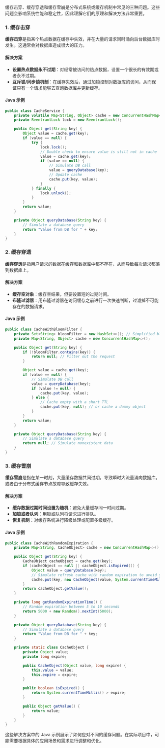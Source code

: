 <font style="color:rgba(0, 0, 0, 0.82);">缓存击穿、缓存穿透和缓存雪崩是分布式系统或缓存机制中常见的三种问题。这些问题会影响系统性能和稳定性，因此理解它们的原理和解决方法非常重要。</font>

### <font style="color:rgba(0, 0, 0, 0.82);">1. 缓存击穿</font>
**<font style="color:rgba(0, 0, 0, 0.82);">缓存击穿</font>**<font style="color:rgba(0, 0, 0, 0.82);">是指某个热点数据在缓存中失效，并在大量的请求同时涌向后台数据库时发生。这通常会对数据库造成很大的压力。</font>

#### <font style="color:rgba(0, 0, 0, 0.82);">解决方案</font>
+ **<font style="color:rgba(0, 0, 0, 0.82);">设置热点数据永不过期</font>**<font style="color:rgba(0, 0, 0, 0.82);">：对经常被访问的热点数据，设置一个很长的有效期或者永不过期。</font>
+ **<font style="color:rgba(0, 0, 0, 0.82);">互斥锁/同步锁机制</font>**<font style="color:rgba(0, 0, 0, 0.82);">：在缓存失效后，通过加锁控制对数据库的访问，从而保证只有一个请求能够去查询数据库并更新缓存。</font>

#### <font style="color:rgba(0, 0, 0, 0.82);">Java 示例</font>
```java
public class CacheService {  
    private volatile Map<String, Object> cache = new ConcurrentHashMap<>();  
    private ReentrantLock lock = new ReentrantLock();  

    public Object get(String key) {  
        Object value = cache.get(key);  
        if (value == null) {  
            try {  
                lock.lock();  
                // Double check to ensure value is still not in cache  
                value = cache.get(key);  
                if (value == null) {  
                    // Simulate DB call  
                    value = queryDatabase(key);  
                    // Update cache  
                    cache.put(key, value);  
                }  
            } finally {  
                lock.unlock();  
            }  
        }  
        return value;  
    }  

    private Object queryDatabase(String key) {  
        // Simulate a database query  
        return "Value from DB for " + key;  
    }  
}
```

### <font style="color:rgba(0, 0, 0, 0.82);">2. 缓存穿透</font>
**<font style="color:rgba(0, 0, 0, 0.82);">缓存穿透</font>**<font style="color:rgba(0, 0, 0, 0.82);">是指用户请求的数据在缓存和数据库中都不存在，从而导致每次请求都落到数据库上。</font>

#### <font style="color:rgba(0, 0, 0, 0.82);">解决方案</font>
+ **<font style="color:rgba(0, 0, 0, 0.82);">缓存空对象</font>**<font style="color:rgba(0, 0, 0, 0.82);">：缓存空结果，但要设置短的过期时间。</font>
+ **<font style="color:rgba(0, 0, 0, 0.82);">布隆过滤器</font>**<font style="color:rgba(0, 0, 0, 0.82);">：用布隆过滤器在访问缓存之前进行一次快速判断，过滤掉不可能存在的数据请求。</font>

#### <font style="color:rgba(0, 0, 0, 0.82);">Java 示例</font>
```java
public class CacheWithBloomFilter {  
    private Set<String> bloomFilter = new HashSet<>(); // Simplified bloom filter  
    private Map<String, Object> cache = new ConcurrentHashMap<>();  

    public Object get(String key) {  
        if (!bloomFilter.contains(key)) {  
            return null; // Filter out the request  
        }  

        Object value = cache.get(key);  
        if (value == null) {  
            // Simulate DB call  
            value = queryDatabase(key);  
            if (value != null) {  
                cache.put(key, value);  
            } else {  
                // Cache empty with a short TTL  
                cache.put(key, null); // or cache a dummy object  
            }  
        }  
        return value;  
    }  

    private Object queryDatabase(String key) {  
        // Simulate a database query  
        return null; // Simulate nonexistent data  
    }  
}
```

### <font style="color:rgba(0, 0, 0, 0.82);">3. 缓存雪崩</font>
**<font style="color:rgba(0, 0, 0, 0.82);">缓存雪崩</font>**<font style="color:rgba(0, 0, 0, 0.82);">是指在某一时刻，大量缓存数据共同过期，导致瞬时大流量涌向数据库。或者由于分布式缓存节点故障导致缓存失效。</font>

#### <font style="color:rgba(0, 0, 0, 0.82);">解决方案</font>
+ **<font style="color:rgba(0, 0, 0, 0.82);">缓存数据过期时间设置为随机</font>**<font style="color:rgba(0, 0, 0, 0.82);">：避免大量缓存同一时间过期。</font>
+ **<font style="color:rgba(0, 0, 0, 0.82);">加锁或者队列</font>**<font style="color:rgba(0, 0, 0, 0.82);">：用锁或队列将请求进行排队。</font>
+ **<font style="color:rgba(0, 0, 0, 0.82);">恢复机制</font>**<font style="color:rgba(0, 0, 0, 0.82);">：对缓存系统进行降级处理或配置多级缓存。</font>

#### <font style="color:rgba(0, 0, 0, 0.82);">Java 示例</font>
```java
public class CacheWithRandomExpiration {  
    private Map<String, CacheObject> cache = new ConcurrentHashMap<>();  

    public Object get(String key) {  
        CacheObject cacheObject = cache.get(key);  
        if (cacheObject == null || cacheObject.isExpired()) {  
            Object value = queryDatabase(key);  
            // Simulate refresh cache with random expiration to avoid snowball effect  
            cache.put(key, new CacheObject(value, System.currentTimeMillis() + getRandomExpirationTime()));  
        }  
        return cacheObject.getValue();  
    }  

    private long getRandomExpirationTime() {  
        // Random expiration between 5 to 10 seconds  
        return 5000 + new Random().nextInt(5000);  
    }  

    private Object queryDatabase(String key) {  
        // Simulate a database query  
        return "Value from DB for " + key;  
    }  

    private static class CacheObject {  
        private Object value;  
        private long expire;  

        public CacheObject(Object value, long expire) {  
            this.value = value;  
            this.expire = expire;  
        }  

        public boolean isExpired() {  
            return System.currentTimeMillis() > expire;  
        }  

        public Object getValue() {  
            return value;  
        }  
    }  
}
```

<font style="color:rgba(0, 0, 0, 0.82);">这些解决方案中的 Java 示例展示了如何应对不同的缓存问题。在实际项目中，可能需要根据具体的应用场景和需求进行调整和优化。</font>

